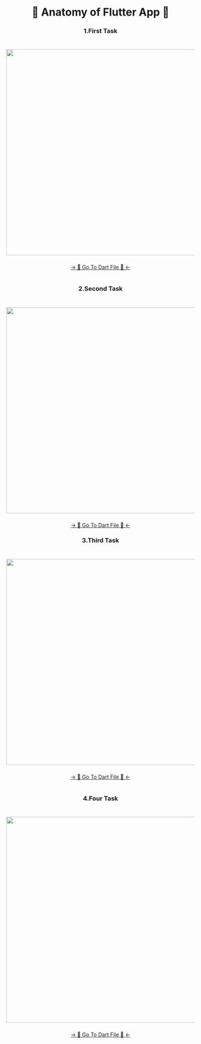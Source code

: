 <h1 align="center"> 🔸 Anatomy of Flutter App 🔸 </h1>

<h3 align="center"> 1.First Task </h3>

###

<h1 align="left"> </h1>

###

<div align="center">
<img height="550" src="https://github.com/AnkitUmredkar/anatomy_flutter/assets/149374001/3ed38e58-ff4b-476a-a703-25a455f996e8"  />
</div>

###

<div align="center">
<a href="https://github.com/AnkitUmredkar/anatomy_flutter/blob/main/lib/main.dart">-> 📂 Go To Dart File 📂 <-</a>
</div>

###

<h1 align="left"> </h1>

###


<h3 align="center"> 2.Second Task </h3>

###

<h1 align="left"> </h1>

###

<div align="center">
<img height="550" src="https://github.com/AnkitUmredkar/anatomy_flutter/assets/149374001/203dc4a4-8b41-4d44-a8a7-986b6074c04a"  />
</div>

###
<div align="center">
<a href="https://github.com/AnkitUmredkar/anatomy_flutter/blob/main/lib/lecture_2.dart">-> 📂 Go To Dart File 📂 <-</a>
</div>

<h3 align="center"> 3.Third Task </h3>

###

<h1 align="left"></h1>

###
<div align="center">
<img height="550" src="https://github.com/AnkitUmredkar/anatomy_flutter/assets/149374001/b43c5e9c-6807-4b37-b716-b1f409266c14"  />
</div>

###
<div align="center">
<a href="https://github.com/AnkitUmredkar/anatomy_flutter/blob/main/lib/lecture_3.1.dart">-> 📂 Go To Dart File 📂 <-</a>
</div>
  
###

<h1 align="left"></h1>

###

<h3 align="center"> 4.Four Task </h3>

###

<h1 align="left"></h1>

###
<div align="center">
<img height="550" src="https://github.com/AnkitUmredkar/anatomy_flutter/assets/149374001/00c7e96d-e290-49d7-840e-5b5ae51fbe89"  />
</div>

###
<div align="center">
<a href="https://github.com/AnkitUmredkar/anatomy_flutter/blob/main/lib/lecture_3.2.dart">-> 📂 Go To Dart File 📂 <-</a>
</div>
  
###


<h1 align="left"></h1>

###

